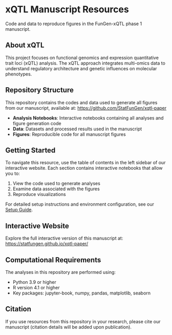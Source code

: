 # xQTL Manuscript Resources

Code and data to reproduce figures in the FunGen-xQTL phase 1 manuscript.

## About xQTL

This project focuses on functional genomics and expression quantitative trait loci (xQTL) analysis. The xQTL approach integrates multi-omics data to understand regulatory architecture and genetic influences on molecular phenotypes.

## Repository Structure

This repository contains the codes and data used to generate all figures from our manuscript, available at: https://github.com/StatFunGen/xqtl-paper

- **Analysis Notebooks**: Interactive notebooks containing all analyses and figure generation code
- **Data**: Datasets and processed results used in the manuscript
- **Figures**: Reproducible code for all manuscript figures

## Getting Started

To navigate this resource, use the table of contents in the left sidebar of our interactive website. Each section contains interactive notebooks that allow you to:

1. View the code used to generate analyses
2. Examine data associated with the figures
3. Reproduce visualizations

For detailed setup instructions and environment configuration, see our [Setup Guide](setting_up.md).

## Interactive Website

Explore the full interactive version of this manuscript at: https://statfungen.github.io/xqtl-paper/

## Computational Requirements

The analyses in this repository are performed using:
- Python 3.9 or higher
- R version 4.1 or higher
- Key packages: jupyter-book, numpy, pandas, matplotlib, seaborn

## Citation

If you use resources from this repository in your research, please cite our manuscript (citation details will be added upon publication).
